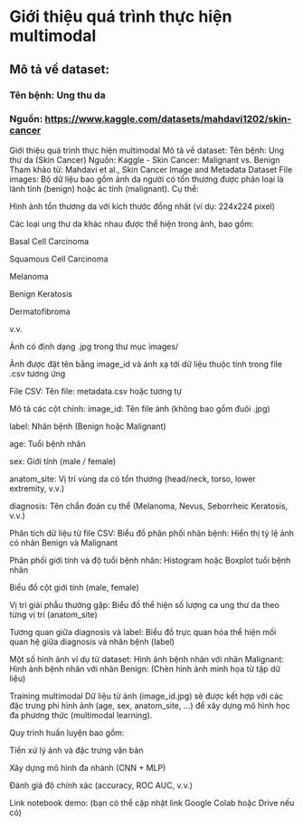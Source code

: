 # Giới thiệu quá trình thực hiện multimodal 
## Mô tả về dataset: 
### Tên bệnh: Ung thu da
### Nguồn: https://www.kaggle.com/datasets/mahdavi1202/skin-cancer


Giới thiệu quá trình thực hiện multimodal
Mô tả về dataset:
Tên bệnh: Ung thư da (Skin Cancer)
Nguồn: Kaggle - Skin Cancer: Malignant vs. Benign
Tham khảo từ: Mahdavi et al., Skin Cancer Image and Metadata Dataset
File images:
Bộ dữ liệu bao gồm ảnh da người có tổn thương được phân loại là lành tính (benign) hoặc ác tính (malignant). Cụ thể:

Hình ảnh tổn thương da với kích thước đồng nhất (ví dụ: 224x224 pixel)

Các loại ung thư da khác nhau được thể hiện trong ảnh, bao gồm:

Basal Cell Carcinoma

Squamous Cell Carcinoma

Melanoma

Benign Keratosis

Dermatofibroma

v.v.

Ảnh có định dạng .jpg trong thư mục images/

Ảnh được đặt tên bằng image_id và ánh xạ tới dữ liệu thuộc tính trong file .csv tương ứng

File CSV:
Tên file: metadata.csv hoặc tương tự

Mô tả các cột chính:
image_id: Tên file ảnh (không bao gồm đuôi .jpg)

label: Nhãn bệnh (Benign hoặc Malignant)

age: Tuổi bệnh nhân

sex: Giới tính (male / female)

anatom_site: Vị trí vùng da có tổn thương (head/neck, torso, lower extremity, v.v.)

diagnosis: Tên chẩn đoán cụ thể (Melanoma, Nevus, Seborrheic Keratosis, v.v.)

Phân tích dữ liệu từ file CSV:
Biểu đồ phân phối nhãn bệnh:
Hiển thị tỷ lệ ảnh có nhãn Benign và Malignant

Phân phối giới tính và độ tuổi bệnh nhân:
Histogram hoặc Boxplot tuổi bệnh nhân

Biểu đồ cột giới tính (male, female)

Vị trí giải phẫu thường gặp:
Biểu đồ thể hiện số lượng ca ung thư da theo từng vị trí (anatom_site)

Tương quan giữa diagnosis và label:
Biểu đồ trực quan hóa thể hiện mối quan hệ giữa diagnosis và nhãn bệnh (label)

Một số hình ảnh ví dụ từ dataset:
  Hình ảnh bệnh nhân với nhãn Malignant:
  Hình ảnh bệnh nhân với nhãn Benign:
(Chèn hình ảnh minh họa từ tập dữ liệu)

Training multimodal
Dữ liệu từ ảnh (image_id.jpg) sẽ được kết hợp với các đặc trưng phi hình ảnh (age, sex, anatom_site, ...) để xây dựng mô hình học đa phương thức (multimodal learning).

Quy trình huấn luyện bao gồm:

Tiền xử lý ảnh và đặc trưng văn bản

Xây dựng mô hình đa nhánh (CNN + MLP)

Đánh giá độ chính xác (accuracy, ROC AUC, v.v.)

 Link notebook demo: (bạn có thể cập nhật link Google Colab hoặc Drive nếu có)